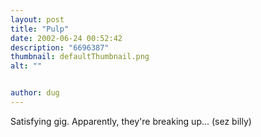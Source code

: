 ```yaml
---
layout: post
title: "Pulp"
date: 2002-06-24 00:52:42
description: "6696387"
thumbnail: defaultThumbnail.png
alt: ""


author: dug
---
```


<p>Satisfying gig. Apparently, they're breaking up... (sez billy)</p>
